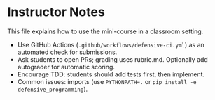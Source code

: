 # Instructor Notes

This file explains how to use the mini-course in a classroom setting.

- Use GitHub Actions (`.github/workflows/defensive-ci.yml`) as an automated check for submissions.
- Ask students to open PRs; grading uses rubric.md. Optionally add autograder for automatic scoring.
- Encourage TDD: students should add tests first, then implement.
- Common issues: imports (use `PYTHONPATH=.` or `pip install -e defensive_programming`).
